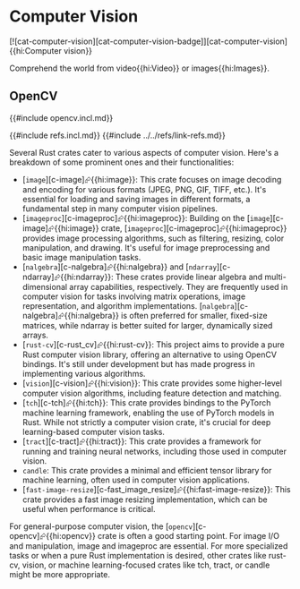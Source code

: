 # Computer Vision

[![cat-computer-vision][cat-computer-vision-badge]][cat-computer-vision]{{hi:Computer vision}}

Comprehend the world from video{{hi:Video}} or images{{hi:Images}}.

## OpenCV

{{#include opencv.incl.md}}

{{#include refs.incl.md}}
{{#include ../../refs/link-refs.md}}

<div class="hidden">

Several Rust crates cater to various aspects of computer vision. Here's a breakdown of some prominent ones and their functionalities:

- [`image`][c-image]⮳{{hi:image}}: This crate focuses on image decoding and encoding for various formats (JPEG, PNG, GIF, TIFF, etc.). It's essential for loading and saving images in different formats, a fundamental step in many computer vision pipelines.
- [`imageproc`][c-imageproc]⮳{{hi:imageproc}}: Building on the [`image`][c-image]⮳{{hi:image}} crate, [`imageproc`][c-imageproc]⮳{{hi:imageproc}} provides image processing algorithms, such as filtering, resizing, color manipulation, and drawing. It's useful for image preprocessing and basic image manipulation tasks.
- [`nalgebra`][c-nalgebra]⮳{{hi:nalgebra}} and [`ndarray`][c-ndarray]⮳{{hi:ndarray}}: These crates provide linear algebra and multi-dimensional array capabilities, respectively. They are frequently used in computer vision for tasks involving matrix operations, image representation, and algorithm implementations. [`nalgebra`][c-nalgebra]⮳{{hi:nalgebra}} is often preferred for smaller, fixed-size matrices, while ndarray is better suited for larger, dynamically sized arrays.
- [`rust-cv`][c-rust_cv]⮳{{hi:rust-cv}}: This project aims to provide a pure Rust computer vision library, offering an alternative to using OpenCV bindings. It's still under development but has made progress in implementing various algorithms.
- [`vision`][c-vision]⮳{{hi:vision}}: This crate provides some higher-level computer vision algorithms, including feature detection and matching.
- [`tch`][c-tch]⮳{{hi:tch}}: This crate provides bindings to the PyTorch machine learning framework, enabling the use of PyTorch models in Rust. While not strictly a computer vision crate, it's crucial for deep learning-based computer vision tasks.
- [`tract`][c-tract]⮳{{hi:tract}}: This crate provides a framework for running and training neural networks, including those used in computer vision.
- `candle`: This crate provides a minimal and efficient tensor library for machine learning, often used in computer vision applications.
- [`fast-image-resize`][c-fast_image_resize]⮳{{hi:fast-image-resize}}: This crate provides a fast image resizing implementation, which can be useful when performance is critical.

For general-purpose computer vision, the [`opencv`][c-opencv]⮳{{hi:opencv}} crate is often a good starting point. For image I/O and manipulation, image and imageproc are essential. For more specialized tasks or when a pure Rust implementation is desired, other crates like rust-cv, vision, or machine learning-focused crates like tch, tract, or candle might be more appropriate.

</div>
